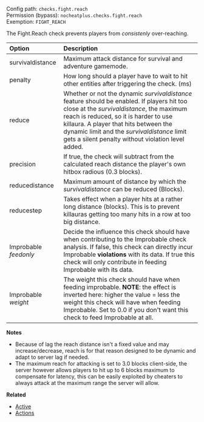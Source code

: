 Config path: `checks.fight.reach`  
Permission (bypass): `nocheatplus.checks.fight.reach`  
Exemption: `FIGHT_REACH`  

The Fight.Reach check prevents players from _consistenly_ over-reaching.

| Option              | Description |
| :------------------ | :---------- |
| survivaldistance    | Maximum attack distance for survival and adventure gamemode. |
| penalty             | How long should a player have to wait to hit other entities after triggering the check. (ms) |
| reduce              | Whether or not the dynamic _survivaldistance_ feature should be enabled. If players hit too close at the _survivaldistance_, the maximum reach is reduced, so it is harder to use killaura. A player that hits between the dynamic limit and the _survivaldistance_ limit gets a silent penalty without violation level added. |
| precision           | If true, the check will subtract from the calculated reach distance the player's own hitbox radious (0.3 blocks). |
| reducedistance      | Maximum amount of distance by which the _survivaldistance_ can be reduced (Blocks). |
| reducestep          | Takes effect when a player hits at a rather long distance (blocks). This is to prevent killauras getting too many hits in a row at too big distance. |
| Improbable _feedonly_ | Decide the influence this check should have when contributing to the Improbable check analysis. If false, this check can directly incur Improbable **violations** with its data. If true this check will only contribute in feeding Improbable with its data.|
| Improbable _weight_ |The weight this check should have when feeding improbable. **NOTE**: the effect is inverted here: higher the value = less the weight this check will have when feeding Improbable. Set to 0.0 if you don't want this check to feed Improbable at all.|

**Notes**
* Because of lag the reach distance isn't a fixed value and may increase/decrease, reach is for that reason designed to be dynamic and adapt to server lag if needed.
* The maximum reach for attacking is set to 3.0 blocks client-side, the server however allows players to hit up to 6 blocks maximum to compensate for latency, this can be easily exploited by cheaters to always attack at the maximum range the server will allow.

**Related**  
* [Active](https://github.com/Updated-NoCheatPlus/Docs/blob/master/Settings/General.md#active)
* [Actions](https://github.com/Updated-NoCheatPlus/Docs/blob/master/Settings/General.md#actions)
